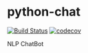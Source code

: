 # python-chat 
[![Build Status](https://travis-ci.org/amgsnt/python-chat.png?branch=develop)](https://travis-ci.org/amgsnt/python-chat)
[![codecov](https://codecov.io/gh/amgsnt/python-chat/branch/master/graph/badge.svg)](https://codecov.io/gh/amgsnt/python-chat)

NLP ChatBot
